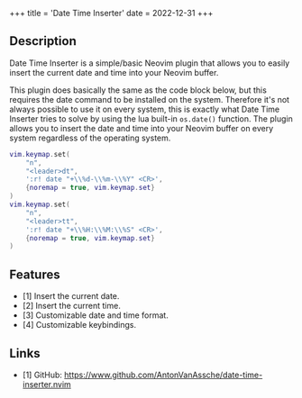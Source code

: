 +++
title = 'Date Time Inserter'
date = 2022-12-31
+++

## Description

Date Time Inserter is a simple/basic Neovim plugin that allows you to easily
insert the current date and time into your Neovim buffer.

This plugin does basically the same as the code block below, but this requires
the date command to be installed on the system. Therefore it's not always
possible to use it on every system, this is exactly what Date Time Inserter
tries to solve by using the lua built-in `os.date()` function. The plugin allows
you to insert the date and time into your Neovim buffer on every system
regardless of the operating system.

```lua
vim.keymap.set(
    "n",
    "<leader>dt",
    ':r! date "+\\%d-\\%m-\\%Y" <CR>',
    {noremap = true, vim.keymap.set}
)
vim.keymap.set(
    "n",
    "<leader>tt",
    ':r! date "+\\%H:\\%M:\\%S" <CR>',
    {noremap = true, vim.keymap.set}
)
```

## Features

- [1] Insert the current date.
- [2] Insert the current time.
- [3] Customizable date and time format.
- [4] Customizable keybindings.

## Links

- [1] GitHub: <https://www.github.com/AntonVanAssche/date-time-inserter.nvim>
